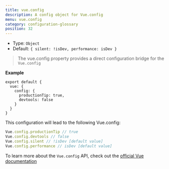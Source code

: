```yaml
---
title: vue.config
description: A config object for Vue.config
menu: vue.config
category: configuration-glossary
position: 32
---
```


- Type: `Object`
- Default: `{ silent: !isDev, performance: isDev }`

> The vue.config property provides a direct configuration bridge for the `Vue.config`

**Example**

```js{}[nuxt.config.js]
export default {
  vue: {
    config: {
      productionTip: true,
      devtools: false
    }
  }
}
```

This configuration will lead to the following Vue.config:

```js
Vue.config.productionTip // true
Vue.config.devtools // false
Vue.config.silent // !isDev [default value]
Vue.config.performance // isDev [default value]
```

To learn more about the `Vue.config` API, check out the [official Vue documentation](https://vuejs.org/v2/api/#Global-Config)

